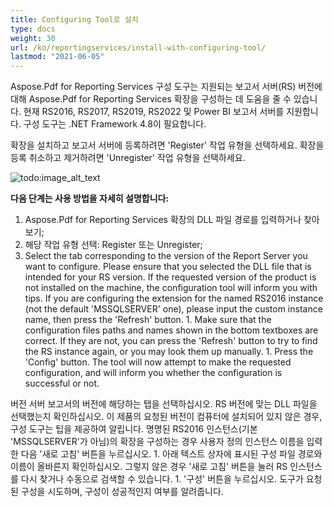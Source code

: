 ```yaml
---
title: Configuring Tool로 설치
type: docs
weight: 30
url: /ko/reportingservices/install-with-configuring-tool/
lastmod: "2021-06-05"
---
```


Aspose.Pdf for Reporting Services 구성 도구는 지원되는 보고서 서버(RS) 버전에 대해 Aspose.Pdf for Reporting Services 확장을 구성하는 데 도움을 줄 수 있습니다. 현재 RS2016, RS2017, RS2019, RS2022 및 Power BI 보고서 서버를 지원합니다. 구성 도구는 .NET Framework 4.8이 필요합니다.

확장을 설치하고 보고서 서버에 등록하려면 'Register' 작업 유형을 선택하세요. 확장을 등록 취소하고 제거하려면 'Unregister' 작업 유형을 선택하세요.

![todo:image_alt_text](install-with-configuring-tool_1.png)

**다음 단계는 사용 방법을 자세히 설명합니다:**

1. Aspose.Pdf for Reporting Services 확장의 DLL 파일 경로를 입력하거나 찾아보기;
1. 해당 작업 유형 선택: Register 또는 Unregister;
1. Select the tab corresponding to the version of the Report Server you want to configure. Please ensure that you selected the DLL file that is intended for your RS version. If the requested version of the product is not installed on the machine, the configuration tool will inform you with tips. If you are configuring the extension for the named RS2016 instance (not the default 'MSSQLSERVER' one), please input the custom instance name, then press the 'Refresh' button. 1. Make sure that the configuration files paths and names shown in the bottom textboxes are correct. If they are not, you can press the 'Refresh' button to try to find the RS instance again, or you may look them up manually. 1. Press the 'Config' button. The tool will now attempt to make the requested configuration, and will inform you whether the configuration is successful or not.

버전 서버 보고서의 버전에 해당하는 탭을 선택하십시오. RS 버전에 맞는 DLL 파일을 선택했는지 확인하십시오. 이 제품의 요청된 버전이 컴퓨터에 설치되어 있지 않은 경우, 구성 도구는 팁을 제공하여 알립니다. 명명된 RS2016 인스턴스(기본 'MSSQLSERVER'가 아님)의 확장을 구성하는 경우 사용자 정의 인스턴스 이름을 입력한 다음 '새로 고침' 버튼을 누르십시오. 1. 아래 텍스트 상자에 표시된 구성 파일 경로와 이름이 올바른지 확인하십시오. 그렇지 않은 경우 '새로 고침' 버튼을 눌러 RS 인스턴스를 다시 찾거나 수동으로 검색할 수 있습니다. 1. '구성' 버튼을 누르십시오. 도구가 요청된 구성을 시도하며, 구성이 성공적인지 여부를 알려줍니다.